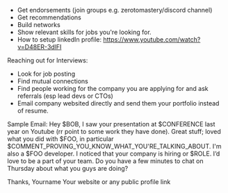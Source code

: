 - Get endorsements (join groups e.g. zerotomastery/discord channel)
- Get recommendations
- Build networks
- Show relevant skills for jobs you're looking for.
- How to setup linkedIn profile: https://www.youtube.com/watch?v=D48ER-3dlFI


Reaching out for Interviews:
- Look for job posting
- Find mutual connections
- Find people working for the company you are applying for and ask referrals (esp lead devs or CTOs)
- Email company websited directly and send them your portfolio instead of resume.

Sample Email:
Hey $BOB,
I saw your presentation at $CONFERENCE last year on Youtube (rr point to some work they have done).
Great stuff; loved what you did with $FOO, in particular
$COMMENT_PROVING_YOU_KNOW_WHAT_YOU'RE_TALKING_ABOUT.
I'm also a $FOO developer. I noticed that your company is hiring
or $ROLE. I’d love to be a part of your team. Do you have a
few minutes to chat on Thursday about what you guys are doing?
 
Thanks,
Yourname
Your website or any public profile link